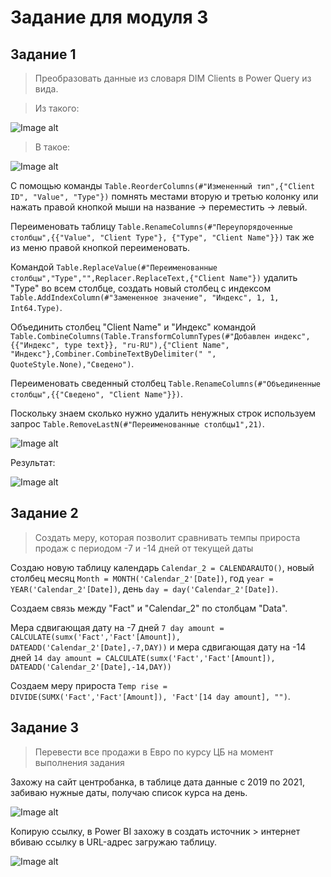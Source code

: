 # Задание для модуля 3

## Задание 1

> Преобразовать данные из словаря DIM Clients в Power Query из вида.

> Из такого:

![Image alt](https://github.com/Data-Learn/data-engineering/blob/master/DE-101%20Modules/Module03/DE%20-%20101%20Lab%203.1/3_11_PowerBI/img/3_11_1.png)

> В такое:

![Image alt](https://github.com/Data-Learn/data-engineering/blob/master/DE-101%20Modules/Module03/DE%20-%20101%20Lab%203.1/3_11_PowerBI/img/3_11_2.png)


С помощью команды ```Table.ReorderColumns(#"Измененный тип",{"Client ID", "Value", "Type"})``` помнять местами вторую и третью колонку или 
нажать правой кнопкой мыши на название -> переместить -> левый.

Переименовать таблицу ```Table.RenameColumns(#"Переупорядоченные столбцы",{{"Value", "Client Type"}, {"Type", "Client Name"}})``` так же из меню правой кнопкой переименовать.

Командой ```Table.ReplaceValue(#"Переименованные столбцы","Type","",Replacer.ReplaceText,{"Client Name"})``` удалить "Type" во всем столбце, создать новый столбец с индексом ```Table.AddIndexColumn(#"Замененное значение", "Индекс", 1, 1, Int64.Type)```.

Объединить столбец "Client Name" и "Индекс" командой ```Table.CombineColumns(Table.TransformColumnTypes(#"Добавлен индекс", {{"Индекс", type text}}, "ru-RU"),{"Client Name", "Индекс"},Combiner.CombineTextByDelimiter(" ", QuoteStyle.None),"Сведено")```.

Переименовать сведенный столбец ```Table.RenameColumns(#"Объединенные столбцы",{{"Сведено", "Client Name"}})```.

Поскольку знаем сколько нужно удалить ненужных строк используем запрос ```Table.RemoveLastN(#"Переименованные столбцы1",21)```.

![Image alt](https://github.com/EsSanches/datalearn/blob/main/de101/module03/delite.png)

Результат:

![Image alt](https://github.com/EsSanches/datalearn/blob/main/de101/module03/%D0%B7%D0%B0%D0%B4%D0%B0%D0%BD%D0%B8%D0%B5_1.png)

## Задание 2

> Создать меру, которая позволит сравнивать темпы прироста продаж с периодом -7 и -14 дней от текущей даты

Создаю новую таблицу календарь ```Calendar_2 = CALENDARAUTO()```, новый столбец месяц ```Month = MONTH('Calendar_2'[Date])```,
год ```year = YEAR('Calendar_2'[Date])```, день ```day = day('Calendar_2'[Date])```.

Создаем связь между "Fact" и "Calendar_2" по столбцам "Data".

Мера сдвигающая дату на -7 дней ```7 day amount = CALCULATE(sumx('Fact','Fact'[Amount]), DATEADD('Calendar_2'[Date],-7,DAY))```
и мера сдвигающая дату на -14 дней ```14 day amount = CALCULATE(sumx('Fact','Fact'[Amount]), DATEADD('Calendar_2'[Date],-14,DAY))```

Создаем меру прироста ```Temp rise = DIVIDE(SUMX('Fact','Fact'[Amount]), 'Fact'[14 day amount], "")```.

## Задание 3

> Перевести все продажи в Евро по курсу ЦБ на момент выполнения задания

Захожу на сайт центробанка, в таблице дата данные с 2019 по 2021, забиваю нужные даты, получаю список курса на день.

![Image alt](https://github.com/EsSanches/datalearn/blob/main/de101/module03/%D0%A6%D0%91.png)

Копирую ссылку, в Power BI захожу в создать источник > интернет вбиваю ссылку в URL-адрес загружаю таблицу.

![Image alt](https://github.com/EsSanches/datalearn/blob/main/de101/module03/%D1%82%D0%B0%D0%B1%D0%BB%D0%B8%D1%86%D0%B0%20%D0%B5%D0%B2%D1%80%D0%BE.png)

